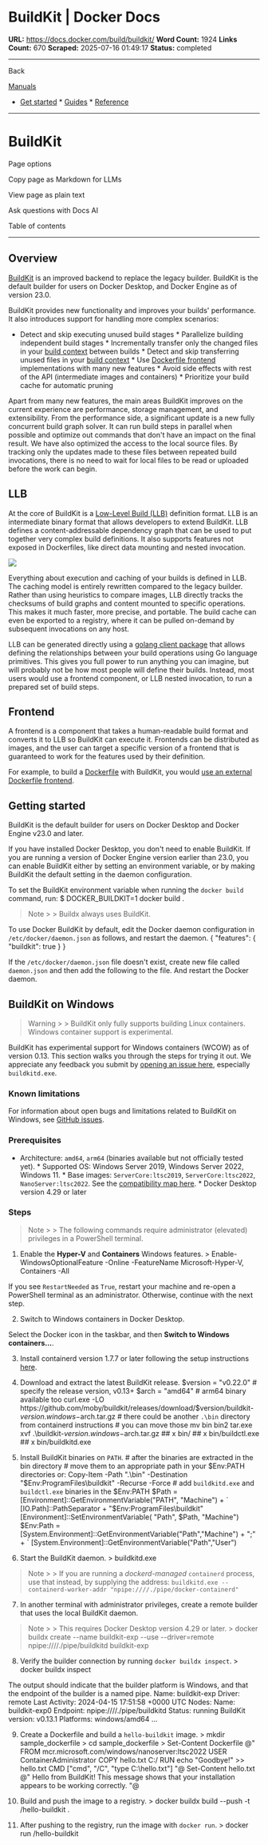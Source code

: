 # BuildKit | Docker Docs

**URL:** https://docs.docker.com/build/buildkit/
**Word Count:** 1924
**Links Count:** 670
**Scraped:** 2025-07-16 01:49:17
**Status:** completed

---

Back

[Manuals](https://docs.docker.com/manuals/)

  * [Get started](https://docs.docker.com/get-started/)   * [Guides](https://docs.docker.com/guides/)   * [Reference](https://docs.docker.com/reference/)

* * *

# BuildKit

Page options

Copy page as Markdown for LLMs

View page as plain text

Ask questions with Docs AI

Table of contents

* * *

## Overview

[BuildKit](https://github.com/moby/buildkit) is an improved backend to replace the legacy builder. BuildKit is the default builder for users on Docker Desktop, and Docker Engine as of version 23.0.

BuildKit provides new functionality and improves your builds' performance. It also introduces support for handling more complex scenarios:

  * Detect and skip executing unused build stages   * Parallelize building independent build stages   * Incrementally transfer only the changed files in your [build context](https://docs.docker.com/build/concepts/context/) between builds   * Detect and skip transferring unused files in your [build context](https://docs.docker.com/build/concepts/context/)   * Use [Dockerfile frontend](https://docs.docker.com/build/buildkit/frontend/) implementations with many new features   * Avoid side effects with rest of the API \(intermediate images and containers\)   * Prioritize your build cache for automatic pruning

Apart from many new features, the main areas BuildKit improves on the current experience are performance, storage management, and extensibility. From the performance side, a significant update is a new fully concurrent build graph solver. It can run build steps in parallel when possible and optimize out commands that don't have an impact on the final result. We have also optimized the access to the local source files. By tracking only the updates made to these files between repeated build invocations, there is no need to wait for local files to be read or uploaded before the work can begin.

## LLB

At the core of BuildKit is a [Low-Level Build \(LLB\)](https://github.com/moby/buildkit#exploring-llb) definition format. LLB is an intermediate binary format that allows developers to extend BuildKit. LLB defines a content-addressable dependency graph that can be used to put together very complex build definitions. It also supports features not exposed in Dockerfiles, like direct data mounting and nested invocation.

![](https://docs.docker.com/build/images/buildkit-dag.svg)

Everything about execution and caching of your builds is defined in LLB. The caching model is entirely rewritten compared to the legacy builder. Rather than using heuristics to compare images, LLB directly tracks the checksums of build graphs and content mounted to specific operations. This makes it much faster, more precise, and portable. The build cache can even be exported to a registry, where it can be pulled on-demand by subsequent invocations on any host.

LLB can be generated directly using a [golang client package](https://pkg.go.dev/github.com/moby/buildkit/client/llb) that allows defining the relationships between your build operations using Go language primitives. This gives you full power to run anything you can imagine, but will probably not be how most people will define their builds. Instead, most users would use a frontend component, or LLB nested invocation, to run a prepared set of build steps.

## Frontend

A frontend is a component that takes a human-readable build format and converts it to LLB so BuildKit can execute it. Frontends can be distributed as images, and the user can target a specific version of a frontend that is guaranteed to work for the features used by their definition.

For example, to build a [Dockerfile](https://docs.docker.com/reference/dockerfile/) with BuildKit, you would [use an external Dockerfile frontend](https://docs.docker.com/build/buildkit/frontend/).

## Getting started

BuildKit is the default builder for users on Docker Desktop and Docker Engine v23.0 and later.

If you have installed Docker Desktop, you don't need to enable BuildKit. If you are running a version of Docker Engine version earlier than 23.0, you can enable BuildKit either by setting an environment variable, or by making BuildKit the default setting in the daemon configuration.

To set the BuildKit environment variable when running the `docker build` command, run:               $ DOCKER_BUILDKIT=1 docker build .     

> Note >  > Buildx always uses BuildKit.

To use Docker BuildKit by default, edit the Docker daemon configuration in `/etc/docker/daemon.json` as follows, and restart the daemon.               {       "features": {         "buildkit": true       }     }

If the `/etc/docker/daemon.json` file doesn't exist, create new file called `daemon.json` and then add the following to the file. And restart the Docker daemon.

## BuildKit on Windows

> Warning >  > BuildKit only fully supports building Linux containers. Windows container support is experimental.

BuildKit has experimental support for Windows containers \(WCOW\) as of version 0.13. This section walks you through the steps for trying it out. We appreciate any feedback you submit by [opening an issue here](https://github.com/moby/buildkit/issues/new), especially `buildkitd.exe`.

### Known limitations

For information about open bugs and limitations related to BuildKit on Windows, see [GitHub issues](https://github.com/moby/buildkit/issues?q=is%3Aissue%20state%3Aopen%20label%3Aarea%2Fwindows-wcow).

### Prerequisites

  * Architecture: `amd64`, `arm64` \(binaries available but not officially tested yet\).   * Supported OS: Windows Server 2019, Windows Server 2022, Windows 11.   * Base images: `ServerCore:ltsc2019`, `ServerCore:ltsc2022`, `NanoServer:ltsc2022`. See the [compatibility map here](https://learn.microsoft.com/en-us/virtualization/windowscontainers/deploy-containers/version-compatibility?tabs=windows-server-2019%2Cwindows-11#windows-server-host-os-compatibility).   * Docker Desktop version 4.29 or later

### Steps

> Note >  > The following commands require administrator \(elevated\) privileges in a PowerShell terminal.

  1. Enable the **Hyper-V** and **Containers** Windows features.                    > Enable-WindowsOptionalFeature -Online -FeatureName Microsoft-Hyper-V, Containers -All          

If you see `RestartNeeded` as `True`, restart your machine and re-open a PowerShell terminal as an administrator. Otherwise, continue with the next step.

  2. Switch to Windows containers in Docker Desktop.

Select the Docker icon in the taskbar, and then **Switch to Windows containers...**.

  3. Install containerd version 1.7.7 or later following the setup instructions [here](https://github.com/containerd/containerd/blob/main/docs/getting-started.md#installing-containerd-on-windows).

  4. Download and extract the latest BuildKit release.                    $version = "v0.22.0" # specify the release version, v0.13+          $arch = "amd64" # arm64 binary available too          curl.exe -LO https://github.com/moby/buildkit/releases/download/$version/buildkit-$version.windows-$arch.tar.gz          # there could be another `.\bin` directory from containerd instructions          # you can move those          mv bin bin2          tar.exe xvf .\buildkit-$version.windows-$arch.tar.gz          ## x bin/          ## x bin/buildctl.exe          ## x bin/buildkitd.exe

  5. Install BuildKit binaries on `PATH`.                    # after the binaries are extracted in the bin directory          # move them to an appropriate path in your $Env:PATH directories or:          Copy-Item -Path ".\bin" -Destination "$Env:ProgramFiles\buildkit" -Recurse -Force          # add `buildkitd.exe` and `buildctl.exe` binaries in the $Env:PATH          $Path = [Environment]::GetEnvironmentVariable("PATH", "Machine") + `              [IO.Path]::PathSeparator + "$Env:ProgramFiles\buildkit"          [Environment]::SetEnvironmentVariable( "Path", $Path, "Machine")          $Env:Path = [System.Environment]::GetEnvironmentVariable("Path","Machine") + ";" + `              [System.Environment]::GetEnvironmentVariable("Path","User")

  6. Start the BuildKit daemon.                    > buildkitd.exe          

> Note >  > If you are running a _dockerd-managed_ `containerd` process, use that instead, by supplying the address: `buildkitd.exe --containerd-worker-addr "npipe:////./pipe/docker-containerd"`

  7. In another terminal with administrator privileges, create a remote builder that uses the local BuildKit daemon.

> Note >  > This requires Docker Desktop version 4.29 or later.                    > docker buildx create --name buildkit-exp --use --driver=remote npipe:////./pipe/buildkitd          buildkit-exp          

  8. Verify the builder connection by running `docker buildx inspect`.                    > docker buildx inspect          

The output should indicate that the builder platform is Windows, and that the endpoint of the builder is a named pipe.                    Name:          buildkit-exp           Driver:        remote           Last Activity: 2024-04-15 17:51:58 +0000 UTC           Nodes:           Name:             buildkit-exp0           Endpoint:         npipe:////./pipe/buildkitd           Status:           running           BuildKit version: v0.13.1           Platforms:        windows/amd64          ...

  9. Create a Dockerfile and build a `hello-buildkit` image.                    > mkdir sample_dockerfile          > cd sample_dockerfile          > Set-Content Dockerfile @"          FROM mcr.microsoft.com/windows/nanoserver:ltsc2022          USER ContainerAdministrator          COPY hello.txt C:/          RUN echo "Goodbye!" >> hello.txt          CMD ["cmd", "/C", "type C:\\hello.txt"]          "@          Set-Content hello.txt @"          Hello from BuildKit!          This message shows that your installation appears to be working correctly.          "@          

  10. Build and push the image to a registry.                    > docker buildx build --push -t <username>/hello-buildkit .          

  11. After pushing to the registry, run the image with `docker run`.                    > docker run <username>/hello-buildkit